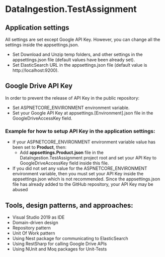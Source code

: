 # DataIngestion.TestAssignment

## Application settings
All settings are set except Google API Key. However, you can change all the settings inside the appsettings.json.
- Set Download and Unzip temp folders, and other settings in the appsettings.json file (default values have been already set).
- Set ElasticSearch URL in the appsettings.json file (default value is http://localhost:9200).

## Google Drive API Key
In order to prevent the release of API Key in the public repository:
- Set ASPNETCORE_ENVIRONMENT environment variable.
- Set your Google API Key at appsettings.[Environment].json file in the GoogleDriveAccessKey field.

### Example for how to setup API Key in the application settings:
- If your ASPNETCORE_ENVIRONMENT environment variable value has been set to **Product**, then:
  - Add **appsettings.Product.json** file in the DataIngestion.TestAssignment project root and set your API Key to GoogleDriveAccessKey field inside this file.
- If you did not set any value for the ASPNETCORE_ENVIRONMENT environment variable, then you must set your API Key inside the appsettings.json which is not recommended. Since the appsettings.json file has already added to the GitHub repository, your API Key may be abused

## Tools, design patterns, and approaches:
- Visual Studio 2019 as IDE
- Domain-driven design
- Repository pattern
- Unit Of Work pattern
- Using Nest package for communicating to ElasticSearch
- Using RestSharp for calling Google Drive APIs
- Using NUnit and Moq packages for Unit-Tests
